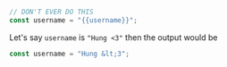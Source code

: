 ```javascript
// DON'T EVER DO THIS
const username = "{{username}}";
```

Let's say `username` is `"Hung <3"` then the output would be

```javascript
const username = "Hung &lt;3";
```
